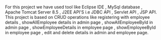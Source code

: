 For this project we have used tool like Eclipse IDE , MySql database , Apache Tomcat Server 8.5 , J2EE API'S i.e JDBC API , Servlet API , JSP API.
This project is based on CRUD operations like registering with employee details , showAllEmployee details in admin page , showAllEmployeeById in admin page , 
showEmployeeDetails in employee page , showEmployeeById in employee page , edit and delete details in admin and employee page.

